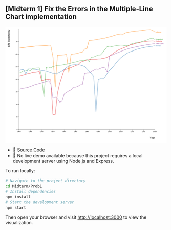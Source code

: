 ## [Midterm 1] Fix the Errors in the Multiple-Line Chart implementation
<img src="image.png" style="max-width: 100%; max-height: 500px; width: auto; height: auto; display: block; margin: auto;"/>

* 🧾 [Source Code](https://github.com/hoonably/information-visualization/tree/main/Midterm/Prob1/)
* 📌 No live demo available because this project requires a local development server using Node.js and Express.

To run locally:

```bash
# Navigate to the project directory
cd Midterm/Prob1
# Install dependencies
npm install
# Start the development server
npm start
```

Then open your browser and visit [http://localhost:3000](http://localhost:3000) to view the visualization.